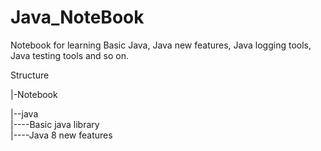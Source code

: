 # Java_NoteBook

Notebook for learning Basic Java, Java new features, Java logging tools, Java testing tools and so on.

Structure

|-Notebook <br />

|--java <br />
|----Basic java library <br />
|----Java 8 new features <br />


